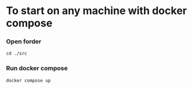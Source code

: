 # To start on any machine with docker compose
### Open forder
<code>cd ./src</code>
<br/>
### Run docker compose
<code>docker compose up</code>
